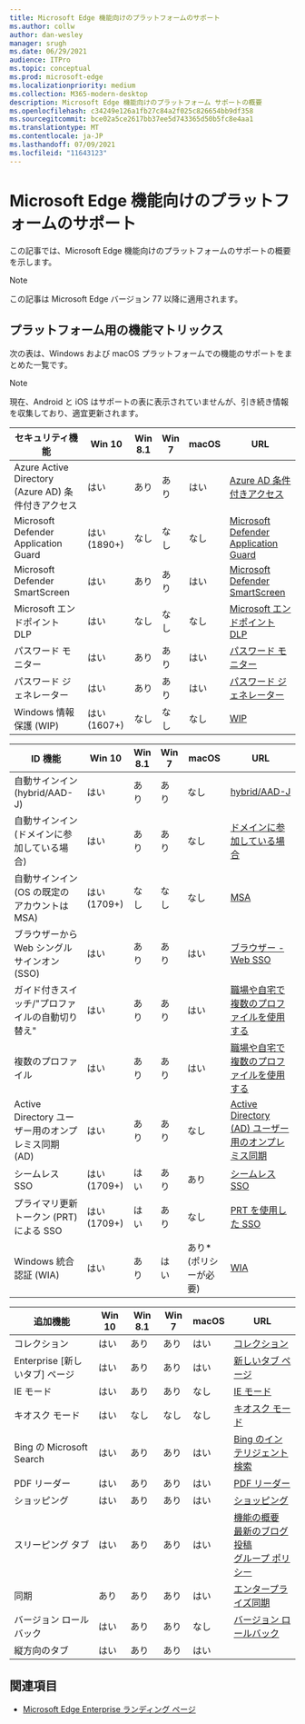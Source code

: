 ```yaml
---
title: Microsoft Edge 機能向けのプラットフォームのサポート
ms.author: collw
author: dan-wesley
manager: srugh
ms.date: 06/29/2021
audience: ITPro
ms.topic: conceptual
ms.prod: microsoft-edge
ms.localizationpriority: medium
ms.collection: M365-modern-desktop
description: Microsoft Edge 機能向けのプラットフォーム サポートの概要
ms.openlocfilehash: c34249e126a1fb27c84a2f025c826654bb9df358
ms.sourcegitcommit: bce02a5ce2617bb37ee5d743365d50b5fc8e4aa1
ms.translationtype: MT
ms.contentlocale: ja-JP
ms.lasthandoff: 07/09/2021
ms.locfileid: "11643123"
---
```

# <a name="platform-support-for-microsoft-edge-features"></a>Microsoft Edge 機能向けのプラットフォームのサポート

この記事では、Microsoft Edge 機能向けのプラットフォームのサポートの概要を示します。

> [!NOTE]
> この記事は Microsoft Edge バージョン 77 以降に適用されます。

## <a name="feature-matrix-for-platforms"></a>プラットフォーム用の機能マトリックス

次の表は、Windows および macOS プラットフォームでの機能のサポートをまとめた一覧です。

> [!NOTE]
> 現在、Android と iOS はサポートの表に表示されていませんが、引き続き情報を収集しており、適宜更新されます。

| セキュリティ機能 |Win 10|Win 8.1|Win 7|macOS|URL|
|--------|-------|--------|-----|-------|---|
|Azure Active Directory (Azure AD) 条件付きアクセス|はい|あり|あり|はい|[Azure AD 条件付きアクセス](/deployedge/ms-edge-security-conditional-access#accessing-conditional-access-protected-resources-in-microsoft-edge)|
|Microsoft Defender Application Guard|はい (1890+)|なし|なし|なし|[Microsoft Defender Application Guard](/deployedge/microsoft-edge-security-windows-defender-application-guard) |
|Microsoft Defender SmartScreen|はい|あり|あり|はい|[Microsoft Defender SmartScreen](/deployedge/microsoft-edge-security-smartscreen) |
|Microsoft エンドポイント DLP|はい|なし|なし|なし|[Microsoft エンドポイント DLP](/deployedge/microsoft-edge-security-dlp#microsoft-endpoint-data-loss-prevention-endpoint-dlp)|
|パスワード モニター|はい|あり|あり|はい|[パスワード モニター](https://blogs.windows.com/msedgedev/2021/01/21/edge-88-privacy/)|
|パスワード ジェネレーター|はい|あり|あり|はい|[パスワード ジェネレーター](https://blogs.windows.com/msedgedev/2021/01/21/edge-88-privacy/)|
|Windows 情報保護 (WIP)|はい (1607+)|なし|なし|なし|[WIP](/deployedge/microsoft-edge-security-windows-information-protection#system-requirements)|

|ID 機能| Win 10 | Win 8.1 | Win 7 | macOS | URL |
|--|--|--|--|--|--|
|自動サインイン (hybrid/AAD-J)|はい|あり|あり|なし|[hybrid/AAD-J](/deployedge/microsoft-edge-security-identity#automatic-sign-in)|
|自動サインイン (ドメインに参加している場合)|はい|あり|あり|なし|[ドメインに参加している場合](/deployedge/microsoft-edge-security-identity#automatic-sign-in)|
|自動サインイン (OS の既定のアカウントは MSA)|はい (1709+)|なし|なし|なし|[MSA](/deployedge/microsoft-edge-security-identity#automatic-sign-in)|
|ブラウザーから Web シングル サインオン (SSO)|はい|あり|あり|はい|[ブラウザー - Web SSO](https://www.microsoft.com/microsoft-365/roadmap?featureid=66332)|
|ガイド付きスイッチ/"プロファイルの自動切り替え"|はい|あり|あり|はい|[職場や自宅で複数のプロファイルを使用する](https://blogs.windows.com/msedgedev/2020/04/30/automatic-profile-switching/) |
|複数のプロファイル|はい|あり|あり|はい|[職場や自宅で複数のプロファイルを使用する](https://blogs.windows.com/msedgedev/2020/04/30/automatic-profile-switching/) |
|Active Directory ユーザー用のオンプレミス同期 (AD)|はい|あり|あり|なし|[Active Directory (AD) ユーザー用のオンプレミス同期](/deployedge/microsoft-edge-on-premises-sync) |
|シームレス SSO|はい (1709+)|はい|あり|あり|[シームレス SSO](/deployedge/microsoft-edge-security-identity#seamless-sso)|
|プライマリ更新トークン (PRT) による SSO|はい (1709+)|はい|あり|なし|[PRT を使用した SSO](/deployedge/microsoft-edge-security-identity#sso-with-primary-refresh-token-prt)|
|Windows 統合認証 (WIA)|はい|あり|はい|あり* (ポリシーが必要)|[WIA](/deployedge/microsoft-edge-security-identity#windows-integrated-authentication-wia)|

|追加機能|Win 10|Win 8.1|Win 7|macOS|URL|
|--------|-------|--------|-----|-------|---|
|コレクション|はい|あり|あり|はい|[コレクション](https://blogs.windows.com/msedgedev/2019/12/09/improvements-collections-sync-microsoft-edge/) |
|Enterprise [新しいタブ] ページ|はい|あり|あり|はい|[新しいタブ ページ](https://blogs.windows.com/msedgedev/2020/10/29/enterprise-new-tab-page-my-feed/) |
|IE モード|はい|あり|あり|なし|[IE モード](/deployedge/edge-ie-mode#prerequisites)|
|キオスク モード|はい|なし|なし|なし|[キオスク モード](/deployedge/microsoft-edge-configure-kiosk-mode)|
|Bing の Microsoft Search|はい|あり|あり|はい|[Bing のインテリジェント検索](https://www.microsoft.com/edge/business/intelligent-search-with-bing) |
|PDF リーダー|はい|あり|あり|はい|[PDF リーダー](/deployedge/microsoft-edge-pdf) |
|ショッピング|はい|あり|あり|はい|[ショッピング](https://techcommunity.microsoft.com/t5/articles/introducing-shopping-with-microsoft-edge/m-p/1870080) |
|スリーピング タブ|はい|あり|あり|はい|[機能の概要](/deployedge/microsoft-edge-relnote-stable-channel)<br>[最新のブログ投稿](https://blogs.windows.com/msedgedev/2021/03/04/edge-89-performance/)<br>[グループ ポリシー](/deployedge/microsoft-edge-policies#sleeping-tabs-settings)|
|同期|あり|あり|あり|はい| [エンタープライズ同期](/deployedge/microsoft-edge-enterprise-sync) |
|バージョン ロールバック|はい|あり|あり|なし|[バージョン ロールバック](/deployedge/edge-learnmore-rollback) |
|縦方向のタブ|はい|あり|あり|はい| |

## <a name="see-also"></a>関連項目

- [Microsoft Edge Enterprise ランディング ページ](https://aka.ms/EdgeEnterprise)